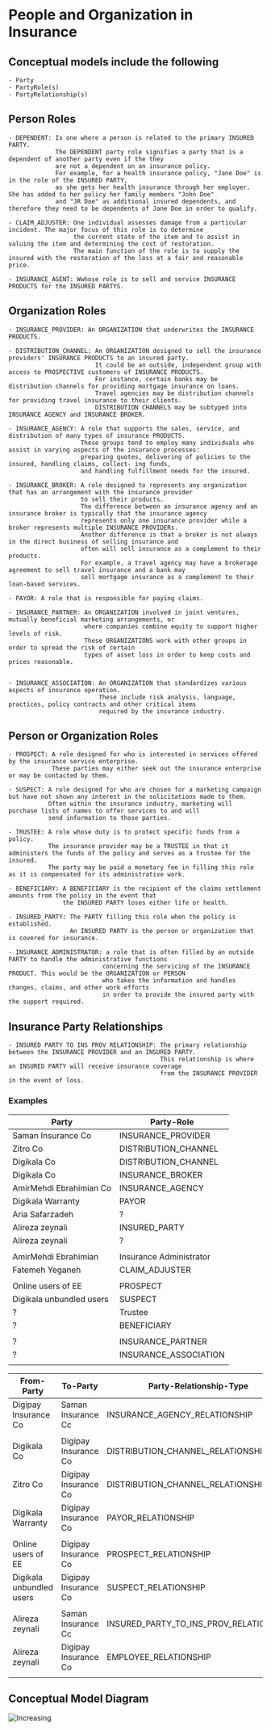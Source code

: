 # People and Organization in Insurance

## Conceptual models include the following

    - Party
    - PartyRole(s)
    - PartyRelationship(s)

## Person Roles

    - DEPENDENT: Is one where a person is related to the primary INSURED PARTY.
                 The DEPENDENT party role signifies a party that is a dependent of another party even if the they 
                 are not a dependent on an insurance policy.
                 For example, for a health insurance policy, "Jane Doe" is in the role of the INSURED PARTY, 
                 as she gets her health insurance through her employer. She has added to her policy her family members "John Doe" 
                 and "JR Doe" as additional insured dependents, and therefore they need to be dependents of Jane Doe in order to qualify.
    
    - CLAIM_ADJUSTER: One individual assesses damage from a particular incident. The major focus of this role is to determine 
                      the current state of the item and to assist in valuing the item and determining the cost of restoration.
                      The main function of the role is to supply the insured with the restoration of the loss at a fair and reasonable price.

    - INSURANCE_AGENT: Wwhose role is to sell and service INSURANCE PRODUCTS for the INSURED PARTYS.

## Organization Roles

    - INSURANCE_PROVIDER: An ORGANIZATION that underwrites the INSURANCE PRODUCTS.

    - DISTRIBUTION_CHANNEL: An ORGANIZATION designed to sell the insurance providers' INSURANCE PRODUCTS to an insured party.
                            It could be an outside, independent group with access to PROSPECTIVE customers of INSURANCE PRODUCTS.
                            For instance, certain banks may be distribution channels for providing mortgage insurance on loans.
                            Travel agencies may be distribution channels for providing travel insurance to their clients.
                            DISTRIBUTION CHANNELS may be subtyped into INSURANCE AGENCY and INSURANCE BROKER.
   
    - INSURANCE_AGENCY: A role that supports the sales, service, and distribution of many types of insurance PRODUCTS. 
                        These groups tend to employ many individuals who assist in varying aspects of the insurance processes:
                        preparing quotes, delivering of policies to the insured, handling claims, collect- ing funds, 
                        and handling fulfillment needs for the insured.
    
    - INSURANCE_BROKER: A role designed to represents any organization that has an arrangement with the insurance provider 
                        to sell their products.
                        The difference between an insurance agency and an insurance broker is typically that the insurance agency 
                        represents only one insurance provider while a broker represents multiple INSURANCE PROVIDERs.
                        Another difference is that a broker is not always in the direct business of selling insurance and 
                        often will sell insurance as a complement to their products.
                        For example, a travel agency may have a brokerage agreement to sell travel insurance and a bank may 
                        sell mortgage insurance as a complement to their loan-based services.
    
    - PAYOR: A role that is responsible for paying claims.

    - INSURANCE_PARTNER: An ORGANIZATION involved in joint ventures, mutually beneficial marketing arrangements, or 
                         where companies combine equity to support higher levels of risk.
                         These ORGANIZATIONS work with other groups in order to spread the risk of certain 
                         types of asset loss in order to keep costs and prices reasonable.
                         
    
    - INSURANCE_ASSOCIATION: An ORGANIZATION that standardizes various aspects of insurance operation.
                             These include risk analysis, language, practices, policy contracts and other critical items 
                             required by the insurance industry.

## Person or Organization Roles

    - PROSPECT: A role designed for who is interested in services offered by the insurance service enterprise.
                These parties may either seek out the insurance enterprise or may be contacted by them.

    - SUSPECT: A role designed for who are chosen for a marketing campaign but have not shown any interest in the solicitations made to them.
               Often within the insurance industry, marketing will purchase lists of names to offer services to and will 
               send information to those parties.

    - TRUSTEE: A role whose duty is to protect specific funds from a policy. 
               The insurance provider may be a TRUSTEE in that it administers the funds of the policy and serves as a trustee for the insured.
               The party may be paid a monetary fee in filling this role as it is compensated for its administrative work.

    - BENEFICIARY: A BENEFICIARY is the recipient of the claims settlement amounts from the policy in the event that 
                   the INSURED PARTY loses either life or health.

    - INSURED_PARTY: The PARTY filling this role when the policy is established.
                     An INSURED PARTY is the person or organization that is covered for insurance.

    - INSURANCE ADMINISTRATOR: a role that is often filled by an outside PARTY to handle the administrative functions 
                              concerning the servicing of the INSURANCE PRODUCT. This would be the ORGANIZATION or PERSON 
                              who takes the information and handles changes, claims, and other work efforts 
                              in order to provide the insured party with the support required.

## Insurance Party Relationships

    - INSURED PARTY TO INS PROV RELATIONSHIP: The primary relationship between the INSURANCE PROVIDER and an INSURED PARTY.
                                              This relationship is where an INSURED PARTY will receive insurance coverage 
                                              from the INSURANCE PROVIDER in the event of loss.

### Examples

| Party                    | Party-Role              |
|--------------------------|-------------------------|
| Saman Insurance Co       | INSURANCE_PROVIDER      |
| Zitro Co                 | DISTRIBUTION_CHANNEL    |
| Digikala Co              | DISTRIBUTION_CHANNEL    |
| Digikala Co              | INSURANCE_BROKER        |
| AmirMehdi Ebrahimian Co  | INSURANCE_AGENCY        |
| Digikala Warranty        | PAYOR                   |
| Aria Safarzadeh          | ?                       |
| Alireza zeynali          | INSURED_PARTY           |
| Alireza zeynali          | ?                       |
|                          |                         |
| AmirMehdi Ebrahimian     | Insurance Administrator |
| Fatemeh Yeganeh          | CLAIM_ADJUSTER          |
|                          |                         |
| Online users of EE       | PROSPECT                |
| Digikala unbundled users | SUSPECT                 |
| ?                        | Trustee                 |
| ?                        | BENEFICIARY             |
|                          |                         |
| ?                        | INSURANCE_PARTNER       |
| ?                        | INSURANCE_ASSOCIATION   |
|                          |                         |                   

| From-Party               | To-Party             | Party-Relationship-Type                |
|--------------------------|----------------------|----------------------------------------|
| Digipay Insurance Co     | Saman Insurance Cc   | INSURANCE_AGENCY_RELATIONSHIP          |
|                          |                      |                                        |
| Digikala Co              | Digipay Insurance Co | DISTRIBUTION_CHANNEL_RELATIONSHIP      |
| Zitro Co                 | Digipay Insurance Co | DISTRIBUTION_CHANNEL_RELATIONSHIP      |
| Digikala Warranty        | Digipay Insurance Co | PAYOR_RELATIONSHIP                     |
|                          |                      |                                        |
| Online users of EE       | Digipay Insurance Co | PROSPECT_RELATIONSHIP                  |
| Digikala unbundled users | Digipay Insurance Co | SUSPECT_RELATIONSHIP                   |
|                          |                      |                                        |
| Alireza zeynali          | Saman Insurance Cc   | INSURED_PARTY_TO_INS_PROV_RELATIONSHIP |
| Alireza zeynali          | Digipay Insurance Co | EMPLOYEE_RELATIONSHIP                  |
|                          |                      |                                        |

## Conceptual Model Diagram

![Increasing ](01.JPG)
